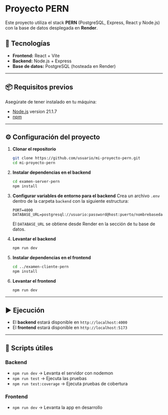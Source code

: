 # Proyecto PERN

Este proyecto utiliza el stack **PERN** (PostgreSQL, Express, React y Node.js) con la base de datos desplegada en **Render**.

## 🚀 Tecnologías

* **Frontend:** React + Vite 
* **Backend:** Node.js + Express
* **Base de datos:** PostgreSQL (hosteada en Render)

---

## 📦 Requisitos previos

Asegúrate de tener instalado en tu máquina:

* [Node.js](https://nodejs.org/) version 21.1.7
* [npm](https://www.npmjs.com/) 

---

## ⚙️ Configuración del proyecto

1. **Clonar el repositorio**

   ```bash
   git clone https://github.com/usuario/mi-proyecto-pern.git
   cd mi-proyecto-pern
   ```

2. **Instalar dependencias en el backend**

   ```bash
   cd examen-server-pern
   npm install
   ```

3. **Configurar variables de entorno para el backend**
   Crea un archivo `.env` dentro de la carpeta `backend` con la siguiente estructura:

   ```env
   PORT=4000
   DATABASE_URL=postgresql://usuario:password@host:puerto/nombrebasedatos
   ```

   El `DATABASE_URL` se obtiene desde Render en la sección de tu base de datos.

4. **Levantar el backend**

   ```bash
   npm run dev
   ```

5. **Instalar dependencias en el frontend**

   ```bash
   cd ../examen-cliente-pern
   npm install
   ```
   
6. **Levantar el frontend**

   ```bash
   npm run dev
   ```

---

## ▶️ Ejecución

* El **backend** estará disponible en `http://localhost:4000`
* El **frontend** estará disponible en `http://localhost:5173`

---

## 📖 Scripts útiles

### Backend

* `npm run dev` → Levanta el servidor con nodemon
* `npm run test` → Ejecuta las pruebas
* `npm run test:coverage` → Ejecuta pruebas de cobertura 

### Frontend
* `npm run dev` → Levanta la app en desarrollo
